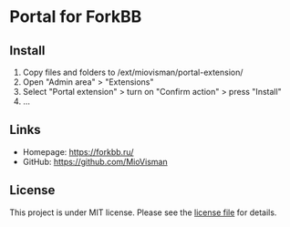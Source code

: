 # Portal for ForkBB

## Install

1. Copy files and folders to /ext/miovisman/portal-extension/
2. Open "Admin area" > "Extensions"
3. Select "Portal extension" > turn on "Confirm action" > press "Install"
4. ...

## Links

* Homepage: https://forkbb.ru/
* GitHub: https://github.com/MioVisman

## License

This project is under MIT license. Please see the [license file](LICENSE) for details.
